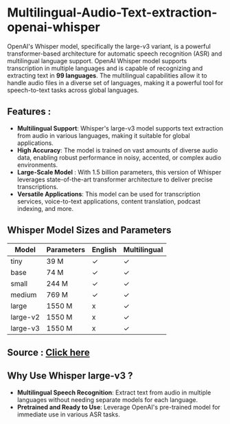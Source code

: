 # Multilingual-Audio-Text-extraction-openai-whisper
OpenAI's Whisper model, specifically the large-v3 variant, is a powerful transformer-based architecture for automatic speech recognition (ASR) and multilingual language support.
OpenAI Whisper model supports transcription in multiple languages and is capable of recognizing and extracting text in **99 languages**. The multilingual capabilities allow it to handle audio files in a diverse set of languages, making it a powerful tool for speech-to-text tasks across global languages.

## Features :
- **Multilingual Support**: Whisper's large-v3 model supports text extraction from audio in various languages, making it suitable for global applications.
- **High Accuracy**: The model is trained on vast amounts of diverse audio data, enabling robust performance in noisy, accented, or complex audio environments.
- **Large-Scale Model** : With 1.5 billion parameters, this version of Whisper leverages state-of-the-art transformer architecture to deliver precise transcriptions.
- **Versatile Applications**: This model can be used for transcription services, voice-to-text applications, content translation, podcast indexing, and more.

 ## Whisper Model Sizes and Parameters

| Model     | Parameters | English       | Multilingual |
|-----------|------------|---------------|--------------|
| tiny      | 39 M       |      ✓        |      ✓       |
| base      | 74 M       |      ✓        |      ✓       |
| small     | 244 M      |      ✓        |      ✓       |
| medium    | 769 M      |      ✓        |      ✓       |
| large     | 1550 M     |      x        |      ✓       |
| large-v2  | 1550 M     |      x        |      ✓       |
| large-v3  | 1550 M     |      x        |      ✓       |

## Source : <a href="https://huggingface.co/openai/whisper-large-v3">Click here</a>

## Why Use Whisper large-v3 ?
- **Multilingual Speech Recognition**: Extract text from audio in multiple languages without needing separate models for each language.
- **Pretrained and Ready to Use**: Leverage OpenAI's pre-trained model for immediate use in various ASR tasks.
